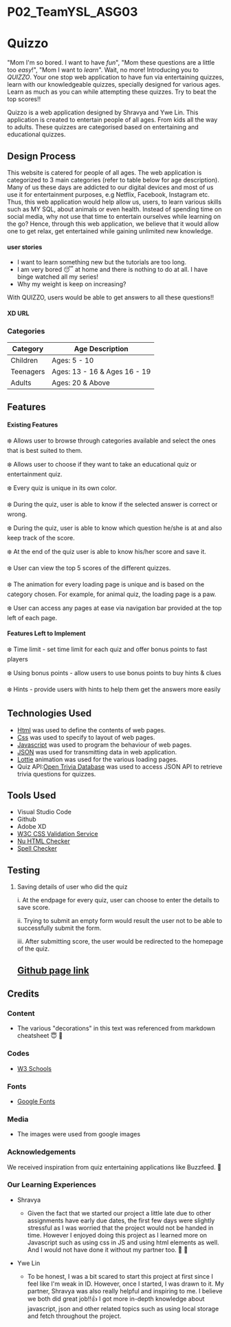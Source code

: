 # P02_TeamYSL_ASG03

# Quizzo #
"Mom I'm so bored. I want to have *fun*", "Mom these questions are a little too *easy*!", "Mom I want to *learn*". Wait, no more! Introducing you to *QUIZZO*. Your one stop web application to have fun via entertaining quizzes, learn with our knowledgeable quizzes, specially designed for various ages. Learn as much as you can while attempting these quizzes. Try to beat the top scores!!

Quizzo is a web application designed by Shravya and Ywe Lin. This application is created to entertain people of all ages. From kids all the way to adults. These quizzes are categorised based on entertaining and educational quizzes.

## Design Process ##
This website is catered for people of all ages. The web application is categorized to 3 main categories (refer to table below for age description). Many of us these days are addicted to our digital devices and most of us use it for entertainment purposes, e.g Netflix, Facebook, Instagram etc. Thus, this web application would help allow us, users, to learn various skills such as MY SQL, about animals or even health. Instead of spending time on social media, why not use that time to entertain ourselves while learning on the go? Hence, through this web application, we believe that it would allow one to get relax, get entertained while gaining unlimited new knowledge.

#### user stories ####
- I want to learn something new but the tutorials are too long.
- I am very bored :sleeping: at home and there is nothing to do at all. I have binge watched all my series!
- Why my weight is keep on increasing?
 
 With QUIZZO, users would be able to get answers to all these questions!!

 #### XD URL ####


### Categories ###

Category      | Age Description
------------- | -------------
Children      | Ages: 5 - 10
Teenagers     | Ages: 13 - 16 & Ages 16 - 19
Adults        | Ages: 20 & Above


## Features ##
#### Existing Features ####
:snowflake: Allows user to browse through categories available and select the ones that is best suited to them.

:snowflake: Allows user to choose if they want to take an educational quiz or entertainment quiz.

:snowflake: Every quiz is unique in its own color.

:snowflake: During the quiz, user is able to know if the selected answer is correct or wrong. 

:snowflake: During the quiz, user is able to know which question he/she is at and also keep track of the score.

:snowflake: At the end of the quiz user is able to know his/her score and save it.

:snowflake: User can view the top 5 scores of the different quizzes.

:snowflake: The animation for every loading page is unique and is based on the category chosen. For example, for animal quiz, the loading page is a paw. 

:snowflake: User can access any pages at ease via navigation bar provided at the top left of each page.

#### Features Left to Implement ####
:snowflake: Time limit - set time limit for each quiz and offer bonus points to fast players

:snowflake: Using bonus points - allow users to use bonus points to buy hints & clues

:snowflake: Hints - provide users with hints to help them get the answers more easily


## Technologies Used ##
- [Html](https://www.w3schools.com/html/default.asp) was used to define the contents of web pages.
- [Css](https://www.w3schools.com/css/default.asp) was used to specify to layout of web pages.
- [Javascript](https://www.w3schools.com/js/default.asp) was used to program the behaviour of web pages.
- [JSON](https://www.w3schools.com/js/js_json_intro.asp) was used for transmitting data in web application.
- [Lottie](https://lottiefiles.com/search?q=loading&category=animations) animation was used for the various loading pages.
- Quiz API:[Open Trivia Database](https://opentdb.com/) was used to access JSON API to retrieve trivia questions for quizzes.

## Tools Used ##
- Visual Studio Code
- Github
- Adobe XD
- [W3C CSS Validation Service](https://jigsaw.w3.org/css-validator/)
- [Nu HTML Checker](https://validator.w3.org/)
- [Spell Checker](https://typosaur.us/)

## Testing ##
1. Saving details of user who did the quiz

    i. At the endpage for every quiz, user can choose to enter the details to save score.

    ii. Trying to submit an empty form would result the user not to be able to successfully submit the form.

    iii. After submitting score, the user would be redirected to the homepage of the quiz.
    
    ## [Github page link](https://pulavarthishravya.github.io/P02_TeamYSL_ASG03/) ##

## Credits ##

### Content ###
- The various "decorations" in this text was referenced from markdown cheatsheet :innocent: :grimacing:

### Codes ###
- [W3 Schools](https://www.w3schools.com/default.asp)

### Fonts ###
- [Google Fonts](https://fonts.google.com/)

### Media ###
- The images were used from google images

### Acknowledgements ###
We received inspiration from quiz entertaining applications like Buzzfeed. :honeybee: 

### Our Learning Experiences ###
- Shravya
    - Given the fact that we started our project a little late due to other assignments have early due dates, the first few days were slightly stressful as I was worried that the project would not be handed in time. However I enjoyed doing this project as I learned more on Javascript such as using css in JS and using html elements as well. And I would not have done it without my partner too.  :palm_tree: :new_moon_with_face:

- Ywe Lin
    - To be honest, I was a bit scared to start this project at first since I feel like I'm weak in ID. However, once I started, I was drawn to it. My partner, Shravya was also really helpful and inspiring to me. I believe we both did great job!!:+1: I got more in-depth knowledge about javascript, json and other related topics such as using local storage and fetch throughout the project. 
